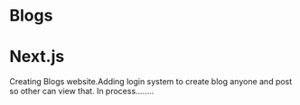 # Blogs
# Next.js 
Creating Blogs website.Adding login system to create blog anyone and post so other can view that. In process........  
